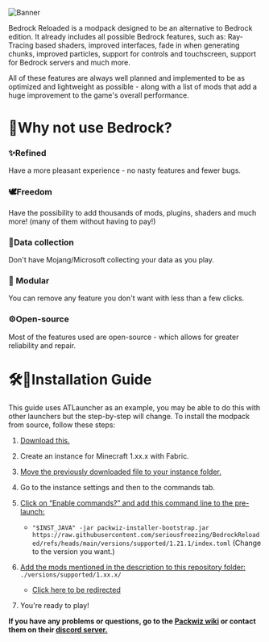 ![Banner](https://i.imgur.com/LqwCXMR.png)

Bedrock Reloaded is a modpack designed to be an alternative to Bedrock edition. It already includes all possible Bedrock features, such as: Ray-Tracing based shaders, improved interfaces, fade in when generating chunks, improved particles, support for controls and touchscreen, support for Bedrock servers and much more.
  
All of these features are always well planned and implemented to be as optimized and lightweight as possible - along with a list of mods that add a huge improvement to the game's overall performance.

# 🤔Why not use Bedrock?
### ✨Refined
Have a more pleasant experience - no nasty features and fewer bugs.

### 🕊️Freedom
Have the possibility to add thousands of mods, plugins, shaders and much more! (many of them without having to pay!)

### 🚫Data collection
Don't have Mojang/Microsoft collecting your data as you play.

### 🧩 Modular
You can remove any feature you don't want with less than a few clicks.

### ⚙️Open-source
Most of the features used are open-source - which allows for greater reliability and repair.

# 🛠️📖Installation Guide
This guide uses ATLauncher as an example, you may be able to do this with other launchers but the step-by-step will change. To install the modpack from source, follow these steps:

1. [Download this.](https://github.com/packwiz/packwiz-installer-bootstrap/releases)
2. Create an instance for Minecraft 1.xx.x with Fabric.
3. [Move the previously downloaded file to your instance folder.](https://i.imgur.com/7A3rAQM.png)
4. Go to the instance settings and then to the commands tab.
5. [Click on “Enable commands?” and add this command line to the pre-launch:](https://i.imgur.com/FAjhdEu.png)

    - `"$INST_JAVA" -jar packwiz-installer-bootstrap.jar https://raw.githubusercontent.com/seriousfreezing/BedrockReloaded/refs/heads/main/versions/supported/1.21.1/index.toml`
    (Change to the version you want.)

6. [Add the mods mentioned in the description to this repository folder:](https://i.imgur.com/tJFz6cU.png)
`./versions/supported/1.xx.x/`

    - [Click here to be redirected](https://github.com/seriousfreezing/BedrockReloaded/tree/main/versions/supported)
7. You're ready to play!

**If you have any problems or questions, go to the [Packwiz wiki](https://packwiz.infra.link/tutorials/creating/getting-started/) or contact them on their [discord server.](https://discord.gg/DcSkRF4)**